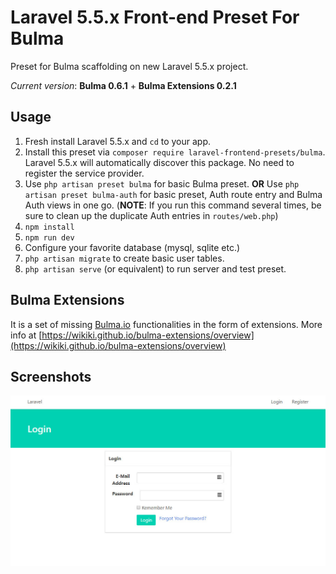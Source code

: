 # Laravel 5.5.x Front-end Preset For Bulma

Preset for Bulma scaffolding on new Laravel 5.5.x project.

*Current version*: **Bulma 0.6.1** + **Bulma Extensions 0.2.1**


## Usage
1. Fresh install Laravel 5.5.x and `cd` to your app.
2. Install this preset via `composer require laravel-frontend-presets/bulma`. Laravel 5.5.x will automatically discover this package. No need to register the service provider.
3. Use `php artisan preset bulma` for basic Bulma preset. **OR** Use `php artisan preset bulma-auth` for basic preset, Auth route entry and Bulma Auth views in one go. (**NOTE**: If you run this command several times, be sure to clean up the duplicate Auth entries in `routes/web.php`)
4. `npm install`
5. `npm run dev`
6. Configure your favorite database (mysql, sqlite etc.)
7. `php artisan migrate` to create basic user tables.
8. `php artisan serve` (or equivalent) to run server and test preset.

## Bulma Extensions
It is a set of missing [Bulma.io](https://bulma.io/) functionalities in the form of extensions. More info at [https://wikiki.github.io/bulma-extensions/overview](https://wikiki.github.io/bulma-extensions/overview)

## Screenshots
![Bulma login screen](/screenshots/bulma_login_screen.jpg)
